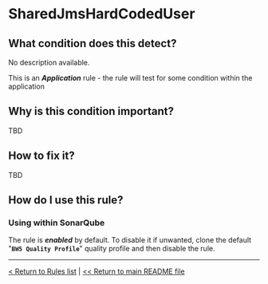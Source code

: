 # SharedJmsHardCodedUser

## What condition does this detect?

No description available.

This is an ***Application*** rule - the rule will test for some condition within the application

## Why is this condition important?

TBD

## How to fix it?

TBD

## How do I use this rule?

### Using within SonarQube

The rule is **_enabled_** by default. To disable it if unwanted, clone the default "**`BW5 Quality Profile`**" quality profile and then disable the rule.

---
[< Return to Rules list](./RULES.md) |  [<< Return to main README file](../../../README.md)
